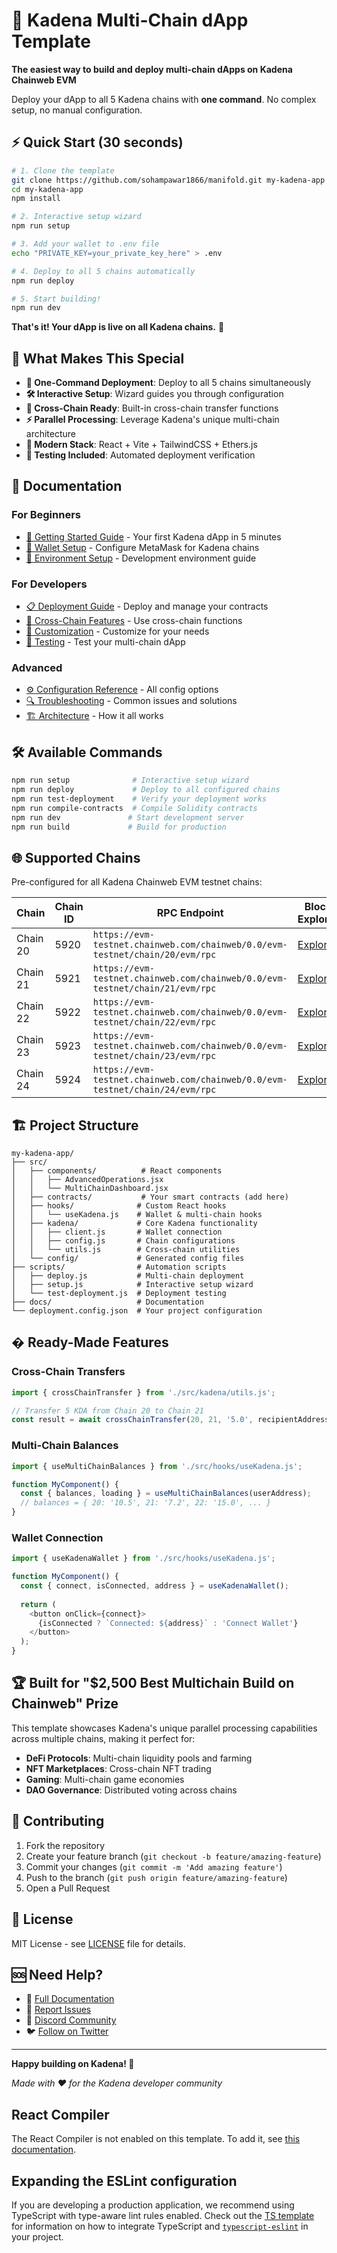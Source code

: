 # 🌟 Kadena Multi-Chain dApp Template

**The easiest way to build and deploy multi-chain dApps on Kadena Chainweb EVM**

Deploy your dApp to all 5 Kadena chains with **one command**. No complex setup, no manual configuration.

## ⚡ Quick Start (30 seconds)

```bash
# 1. Clone the template
git clone https://github.com/sohampawar1866/manifold.git my-kadena-app
cd my-kadena-app
npm install

# 2. Interactive setup wizard
npm run setup

# 3. Add your wallet to .env file
echo "PRIVATE_KEY=your_private_key_here" > .env

# 4. Deploy to all 5 chains automatically
npm run deploy

# 5. Start building!
npm run dev
```

**That's it! Your dApp is live on all Kadena chains.** 🚀

## 🎯 What Makes This Special

- **🚀 One-Command Deployment**: Deploy to all 5 chains simultaneously
- **🛠️ Interactive Setup**: Wizard guides you through configuration
- **🔄 Cross-Chain Ready**: Built-in cross-chain transfer functions
- **⚡ Parallel Processing**: Leverage Kadena's unique multi-chain architecture
- **📱 Modern Stack**: React + Vite + TailwindCSS + Ethers.js
- **🧪 Testing Included**: Automated deployment verification

## 📖 Documentation

### For Beginners
- [🚀 Getting Started Guide](./docs/getting-started.md) - Your first Kadena dApp in 5 minutes
- [💼 Wallet Setup](./docs/wallet-setup.md) - Configure MetaMask for Kadena chains
- [🔧 Environment Setup](./docs/environment.md) - Development environment guide

### For Developers  
- [📋 Deployment Guide](./docs/deployment.md) - Deploy and manage your contracts
- [🔗 Cross-Chain Features](./docs/cross-chain.md) - Use cross-chain functions
- [🎨 Customization](./docs/customization.md) - Customize for your needs
- [🧪 Testing](./docs/testing.md) - Test your multi-chain dApp

### Advanced
- [⚙️ Configuration Reference](./docs/configuration.md) - All config options
- [🔍 Troubleshooting](./docs/troubleshooting.md) - Common issues and solutions
- [🏗️ Architecture](./docs/architecture.md) - How it all works

## 🛠️ Available Commands

```bash
npm run setup              # Interactive setup wizard
npm run deploy             # Deploy to all configured chains
npm run test-deployment    # Verify your deployment works
npm run compile-contracts  # Compile Solidity contracts
npm run dev               # Start development server
npm run build             # Build for production
```

## 🌐 Supported Chains

Pre-configured for all Kadena Chainweb EVM testnet chains:

| Chain | Chain ID | RPC Endpoint | Block Explorer |
|-------|----------|--------------|----------------|
| Chain 20 | 5920 | `https://evm-testnet.chainweb.com/chainweb/0.0/evm-testnet/chain/20/evm/rpc` | [Explorer](http://chain-20.evm-testnet-blockscout.chainweb.com/) |
| Chain 21 | 5921 | `https://evm-testnet.chainweb.com/chainweb/0.0/evm-testnet/chain/21/evm/rpc` | [Explorer](http://chain-21.evm-testnet-blockscout.chainweb.com/) |
| Chain 22 | 5922 | `https://evm-testnet.chainweb.com/chainweb/0.0/evm-testnet/chain/22/evm/rpc` | [Explorer](http://chain-22.evm-testnet-blockscout.chainweb.com/) |
| Chain 23 | 5923 | `https://evm-testnet.chainweb.com/chainweb/0.0/evm-testnet/chain/23/evm/rpc` | [Explorer](http://chain-23.evm-testnet-blockscout.chainweb.com/) |
| Chain 24 | 5924 | `https://evm-testnet.chainweb.com/chainweb/0.0/evm-testnet/chain/24/evm/rpc` | [Explorer](http://chain-24.evm-testnet-blockscout.chainweb.com/) |

## 🏗️ Project Structure

```
my-kadena-app/
├── src/
│   ├── components/          # React components
│   │   ├── AdvancedOperations.jsx
│   │   └── MultiChainDashboard.jsx
│   ├── contracts/           # Your smart contracts (add here)
│   ├── hooks/              # Custom React hooks
│   │   └── useKadena.js    # Wallet & multi-chain hooks
│   ├── kadena/             # Core Kadena functionality
│   │   ├── client.js       # Wallet connection
│   │   ├── config.js       # Chain configurations
│   │   └── utils.js        # Cross-chain utilities
│   └── config/             # Generated config files
├── scripts/                # Automation scripts
│   ├── deploy.js           # Multi-chain deployment
│   ├── setup.js            # Interactive setup wizard
│   └── test-deployment.js  # Deployment testing
├── docs/                   # Documentation
└── deployment.config.json  # Your project configuration
```

## � Ready-Made Features

### Cross-Chain Transfers
```javascript
import { crossChainTransfer } from './src/kadena/utils.js';

// Transfer 5 KDA from Chain 20 to Chain 21
const result = await crossChainTransfer(20, 21, '5.0', recipientAddress);
```

### Multi-Chain Balances
```javascript
import { useMultiChainBalances } from './src/hooks/useKadena.js';

function MyComponent() {
  const { balances, loading } = useMultiChainBalances(userAddress);
  // balances = { 20: '10.5', 21: '7.2', 22: '15.0', ... }
}
```

### Wallet Connection
```javascript
import { useKadenaWallet } from './src/hooks/useKadena.js';

function MyComponent() {
  const { connect, isConnected, address } = useKadenaWallet();
  
  return (
    <button onClick={connect}>
      {isConnected ? `Connected: ${address}` : 'Connect Wallet'}
    </button>
  );
}
```

## 🏆 Built for "$2,500 Best Multichain Build on Chainweb" Prize

This template showcases Kadena's unique parallel processing capabilities across multiple chains, making it perfect for:

- **DeFi Protocols**: Multi-chain liquidity pools and farming
- **NFT Marketplaces**: Cross-chain NFT trading
- **Gaming**: Multi-chain game economies
- **DAO Governance**: Distributed voting across chains

## 🤝 Contributing

1. Fork the repository
2. Create your feature branch (`git checkout -b feature/amazing-feature`)
3. Commit your changes (`git commit -m 'Add amazing feature'`)
4. Push to the branch (`git push origin feature/amazing-feature`)
5. Open a Pull Request

## 📄 License

MIT License - see [LICENSE](LICENSE) file for details.

## 🆘 Need Help?

- 📖 [Full Documentation](./docs/)
- 🐛 [Report Issues](https://github.com/sohampawar1866/manifold/issues)
- 💬 [Discord Community](https://discord.gg/kadena)
- 🐦 [Follow on Twitter](https://twitter.com/kadena_io)

---

**Happy building on Kadena! 🌟**

*Made with ❤️ for the Kadena developer community*

## React Compiler

The React Compiler is not enabled on this template. To add it, see [this documentation](https://react.dev/learn/react-compiler/installation).

## Expanding the ESLint configuration

If you are developing a production application, we recommend using TypeScript with type-aware lint rules enabled. Check out the [TS template](https://github.com/vitejs/vite/tree/main/packages/create-vite/template-react-ts) for information on how to integrate TypeScript and [`typescript-eslint`](https://typescript-eslint.io) in your project.
